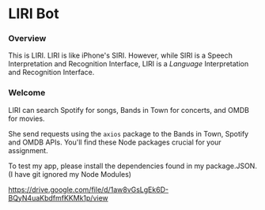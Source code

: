# LIRI Bot

### Overview

This is LIRI. LIRI is like iPhone's SIRI. However, while SIRI is a Speech Interpretation and Recognition Interface, LIRI is a _Language_ Interpretation and Recognition Interface.

### Welcome

LIRI can search Spotify for songs, Bands in Town for concerts, and OMDB for movies.

She send requests using the `axios` package to the Bands in Town, Spotify and OMDB APIs. You'll find these Node packages crucial for your assignment.

To test my app, please install the dependencies found in my package.JSON.  (I have git ignored my Node Modules)

https://drive.google.com/file/d/1aw8vGsLgEk6D-BQyN4uaKbdfmfKKMk1p/view
